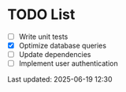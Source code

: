 # TODO List

- [ ] Write unit tests
- [x] Optimize database queries
- [ ] Update dependencies
- [ ] Implement user authentication

Last updated: 2025-06-19 12:30
